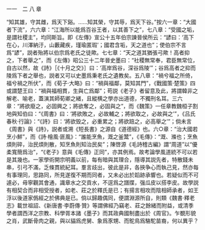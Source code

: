 一一　二 八 章

“知其雄，守其雌，爲天下谿。……知其榮，守其辱，爲天下谷。”按六一章：“大國者下流”，六六章：“江海所以能爲百谷王者，以其善下之”，七八章：“受國之垢，是謂社稷主”，均同斯旨。即《左傳》宣公十五年伯宗諫晉侯所云：“諺曰：‘高下在心，川澤納汙，山藪藏疾，瑾瑜匿瑕’；國君含垢，天之道也”；使伯宗不言爲“諺”，説者殆將以伯宗爲老氏之徒歟。七七章：“天之道其猶張弓歟！高者抑之，下者舉之”，而《左傳》昭公三十二年晉史墨曰：“社稷無常奉，君臣無常位，自古以然，故《詩》［《十月之交》］曰：‘高岸爲谷，深谷爲陵’”；谷爲高者之抑而陵爲下者之舉也，説者又可以史墨爲秉老氏之遺教矣。五八章：“禍兮福之所倚，福兮禍之所伏”，而《荀子·大略》曰：“禍與福鄰，莫知其門”，《戰國策·楚策》四或謂楚王曰：“禍與福相貫，生與亡爲鄰”；苟説《老子》者留意及此，將謂韓非之解老、喻老，蓋演其師荀卿之緒，且縱横之學亦出道德，不獨刑名耳。三六章：“將欲廢之，必固興之；將欲奪之，必固與之”，而《魏策》一任章教魏桓子割地與知伯曰：“《周書》曰：‘將欲敗之，必故輔之；將欲取之，必故與之’”，《吕氏春秋·行論》：“《詩》曰：‘將欲毁之，必重累之；將欲踣之，必高舉之’”；倘未言《周書》與《詩》，説者或溯《短長書》之源自《道德經》也。六○章：“治大國若烹小鮮”，而《詩·檜風·匪風》：“誰能烹魚，溉之釜鬵”，《毛傳》：“溉、滌也；烹魚煩則碎，治民煩則散，知烹魚則知治民矣”；陳啓源《毛詩稽古編》謂“周道”以“優柔寬簡爲治”，“《老子》意與《毛傳》正同”，亦其例焉。故考論學風道統不可以若是其幾也。一家學術開宗明義以前，每有暗與其理合，隱導其説先者，特散錢未串，引弓不滿，乏條貫統紀耳。羣言歧出，彼此是非，各挾争心而執己見，然亦每有事理同，思路同，所見遂復不期而同者，又未必出於蹈跡承響也。若疑似而不可遽必，毋寧觀其會通，識章水之交貢水，不逕爲之譜牒，强瓜皮以搭李皮。故學説有相契合而非相受授者，如老、莊之於釋氏是已；有揚言相攻而陰相師承者，如王浮以後道家僞經之於佛典是已。倘以歸趣偶同，便謂淵源所自，則類《魏書·釋老志》載世祖詔、《新唐書·李蔚傳·贊》等謂佛經乃竊老、莊之餘緒而附益，或清季學者謂西洋之宗教、科學胥本諸《墨子》而其政典國制盡出於《周官》。乍覩形貌之肖，武斷骨肉之親，與以貓爲虎舅、象爲豕甥、而鴕鳥爲駱駝苗裔，何以異乎？